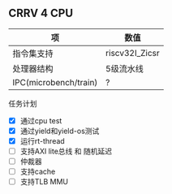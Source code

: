 ## CRRV 4 CPU

| 项                    | 数值           |
| --------------------- | -------------- |
| 指令集支持            | riscv32I_Zicsr |
| 处理器结构            | 5级流水线      |
| IPC(microbench/train) | ?      |

任务计划
- [x] 通过cpu test
- [x] 通过yield和yield-os测试
- [x] 运行rt-thread
- [ ] 支持AXI lite总线 和 随机延迟
- [ ] 仲裁器
- [ ] 支持cache
- [ ] 支持TLB MMU
